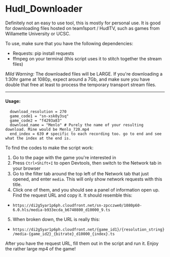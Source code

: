 # Hudl_Downloader


Definitely not an easy to use tool, this is mostly for personal use. 
It is good for downloading files hosted on team1sport / HudlTV, such as games from Willamette University or UCSC. 

To use, make sure that you have the following dependencies:
- Requests: pip install requests
- ffmpeg on your terminal (this script uses it to stitch together the stream files)

*Mild Warning:* The downloaded files will be LARGE. If you're downloading a 1:30hr game at 1080p, expect around a 7Gb, and make sure you have double that free at least to process the temporary transport stream files. 

---

#### Usage:

```
  download_resolution = 270 
  game_code1 = "sn-xsk0y3sq"
  game_code2 = "f4293a83"
  download_name = "Menlo" # Purely the name of your resulting download. Mine would be Menlo_720.mp4
  end_index = 639 # specific to each recording too. go to end and see what the index at the end is.
```

To find the codes to make the script work:
1) Go to the page with the game you're interested in
2) Press `Ctrl+Shift+I` to open Devtools, then switch to the Network tab in your browser
3) Go to the filter tab around the top left of the Network tab that just opened, and enter `media`. This will only show network requests with this title. 
4) Click one of them, and you should see a panel of information open up. Find the request URL and copy it. It should resemble this:
  - `https://di2g5yar1p6ph.cloudfront.net/sn-zpcczwe0/1080p60-6.0.hls/media-b933ecda_b6740800_d10000_9.ts`
5) When broken down, the URL is really this:
  - `https://di2g5yar1p6ph.cloudfront.net/{game_id1}/{resolution_string}/media-{game_id2}_{bitrate}_d10000_{index}.ts`

After you have the request URL, fill them out in the script and run it. Enjoy the rather large mp4 of the game! 